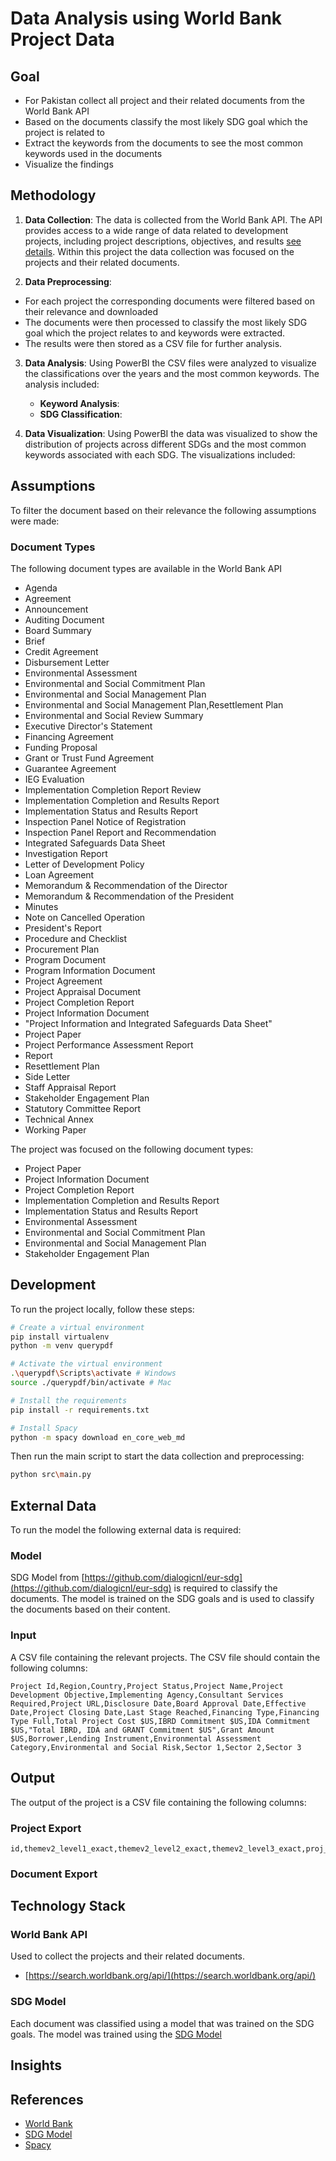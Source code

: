 # Data Analysis using World Bank Project Data
## Goal
- For Pakistan collect all project and their related documents from the World Bank API
- Based on the documents classify the most likely SDG goal which the project is related to
- Extract the keywords from the documents to see the most common keywords used in the documents
- Visualize the findings

## Methodology
1. **Data Collection**: The data is collected from the World Bank API. The API provides access to a wide range of data related to development projects, including project descriptions, objectives, and results [see details](https://projects.worldbank.org/en/projects-operations/projects-home). Within this project the data collection was focused on the projects and their related documents.

2. **Data Preprocessing**:
- For each project the corresponding documents were filtered based on their relevance and downloaded
- The documents were then processed to classify the most likely SDG goal which the project relates to and keywords were extracted.
- The results were then stored as a CSV file for further analysis.

3. **Data Analysis**: Using PowerBI the CSV files were analyzed to visualize the classifications over the years and the most common keywords. The analysis included:
    - **Keyword Analysis**:
    - **SDG Classification**:

4. **Data Visualization**: Using PowerBI the data was visualized to show the distribution of projects across different SDGs and the most common keywords associated with each SDG. The visualizations included:

## Assumptions
To filter the document based on their relevance the following assumptions were made:
### Document Types
The following document types are available in the World Bank API
- Agenda
- Agreement
- Announcement
- Auditing Document
- Board Summary
- Brief
- Credit Agreement
- Disbursement Letter
- Environmental Assessment
- Environmental and Social Commitment Plan
- Environmental and Social Management Plan
- Environmental and Social Management Plan,Resettlement Plan
- Environmental and Social Review Summary
- Executive Director's Statement
- Financing Agreement
- Funding Proposal
- Grant or Trust Fund Agreement
- Guarantee Agreement
- IEG Evaluation
- Implementation Completion Report Review
- Implementation Completion and Results Report
- Implementation Status and Results Report
- Inspection Panel Notice of Registration
- Inspection Panel Report and Recommendation
- Integrated Safeguards Data Sheet
- Investigation Report
- Letter of Development Policy
- Loan Agreement
- Memorandum & Recommendation of the Director
- Memorandum & Recommendation of the President
- Minutes
- Note on Cancelled Operation
- President's Report
- Procedure and Checklist
- Procurement Plan
- Program Document
- Program Information Document
- Project Agreement
- Project Appraisal Document
- Project Completion Report
- Project Information Document
- "Project Information and Integrated
            Safeguards Data Sheet"
- Project Paper
- Project Performance Assessment Report
- Report
- Resettlement Plan
- Side Letter
- Staff Appraisal Report
- Stakeholder Engagement Plan
- Statutory Committee Report
- Technical Annex
- Working Paper

The project was focused on the following document types:
- Project Paper
- Project Information Document
- Project Completion Report
- Implementation Completion and Results Report
- Implementation Status and Results Report
- Environmental Assessment
- Environmental and Social Commitment Plan
- Environmental and Social Management Plan
- Stakeholder Engagement Plan

## Development
To run the project locally, follow these steps:
```bash
# Create a virtual environment
pip install virtualenv
python -m venv querypdf

# Activate the virtual environment
.\querypdf\Scripts\activate # Windows
source ./querypdf/bin/activate # Mac

# Install the requirements
pip install -r requirements.txt

# Install Spacy
python -m spacy download en_core_web_md
```

Then run the main script to start the data collection and preprocessing:
```bash
python src\main.py
```

## External Data
To run the model the following external data is required:

### Model
SDG Model from [https://github.com/dialogicnl/eur-sdg](https://github.com/dialogicnl/eur-sdg) is required to classify the documents. The model is trained on the SDG goals and is used to classify the documents based on their content.

### Input
A CSV file containing the relevant projects. The CSV file should contain the following columns:
```csv
Project Id,Region,Country,Project Status,Project Name,Project Development Objective,Implementing Agency,Consultant Services Required,Project URL,Disclosure Date,Board Approval Date,Effective Date,Project Closing Date,Last Stage Reached,Financing Type,Financing Type Full,Total Project Cost $US,IBRD Commitment $US,IDA Commitment $US,"Total IBRD, IDA and GRANT Commitment $US",Grant Amount $US,Borrower,Lending Instrument,Environmental Assessment Category,Environmental and Social Risk,Sector 1,Sector 2,Sector 3
```

## Output
The output of the project is a CSV file containing the following columns:
### Project Export
```csv
id,themev2_level1_exact,themev2_level2_exact,themev2_level3_exact,proj_id,countryshortname,boardapprovaldate,curr_ibrd_commitment,grantamt,totalamt,regionname,lendprojectcost,closingdate,borrower,impagency,sector_name,sector_percent,sectorcode,major_sectors,idacommamt,boardapprovaldate_exact,countryshortname_exact,regionname_exact,borrower_exact,impagency_exact,sector_exact,sectorcode_exact,major_sector_name,major_sector_code,milestones,indicators,countrycode,status,status_exact,mjsector,mjsector_exact,theme,pdo,regionhomepageurl,themecode,theme_exact,themecode_exact,teamleaderupi,p2a_updated_date,p2a_flag,prodline_exact,project_name,financers,teamleadname,fiscalyear,cons_serv_reqd_ind,countryname,projectfinancialtype,projectfinancialtype_exact,proj_last_upd_date,curr_project_cost,last_stage_reached_name,cons_serv_reqd_ind_exact,curr_total_commitment,countryhomepageurl,curr_ida_commitment,parentprojid,parentprojid_exact,projid_id_display,public_disclosure_date,number_of_relevant_documents,number_of_all_documents
```

### Document Export


## Technology Stack
### World Bank API
Used to collect the projects and their related documents.
- [https://search.worldbank.org/api/](https://search.worldbank.org/api/)

### SDG Model
Each document was classified using a model that was trained on the SDG goals. The model was trained using the [SDG Model](https://github.com/dialogicnl/eur-sdg)

## Insights

## References
- [World Bank](https://www.worldbank.org/)
- [SDG Model](https://github.com/dialogicnl/eur-sdg)
- [Spacy](https://spacy.io/)
